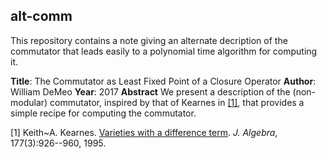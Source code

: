 ## alt-comm

This repository contains a note giving an
alternate decription of the commutator that leads 
easily to a polynomial time algorithm for computing it.

**Title**: The Commutator as Least Fixed Point of a Closure Operator
**Author**: William DeMeo
**Year**: 2017
**Abstract** We present a description of the (non-modular) commutator, inspired by that of
  Kearnes in [\[1\]](http://dx.doi.org/10.1006/jabr.1995.1334), that provides a simple 
  recipe for computing the commutator. 


[1] Keith~A. Kearnes.
[Varieties with a difference term](http://dx.doi.org/10.1006/jabr.1995.1334).
*J. Algebra*, 177(3):926--960, 1995.
  
[\[1\]]: http://dx.doi.org/10.1006/jabr.1995.1334
